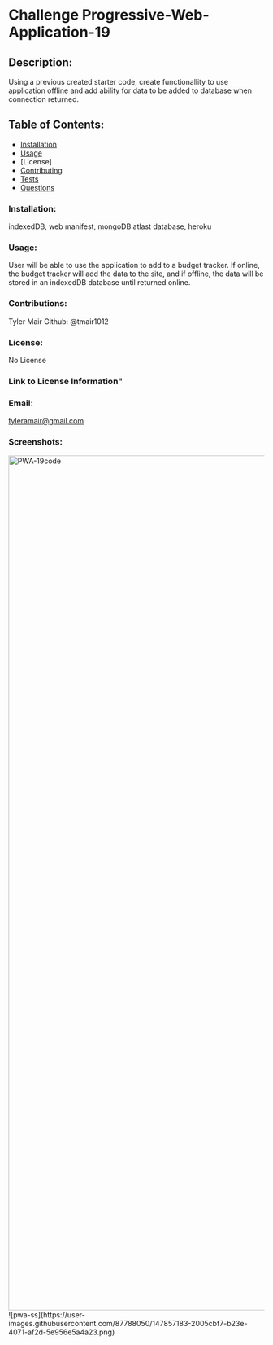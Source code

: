 # Challenge Progressive-Web-Application-19
  ## Description: 
  Using a previous created starter code, create functionallity to use application offline and add ability for data to be added to database when connection returned.

  ## Table of Contents:
  * [Installation](#installation)
  * [Usage](#usage)
  * [License]
  * [Contributing](#contributing)
  * [Tests](#tests)
  * [Questions](#questions)

### Installation:
indexedDB, web manifest, mongoDB atlast database, heroku

### Usage:
User will be able to use the application to add to a budget tracker. If online, the budget tracker will add the data to the site, and if offline, the data will be stored in an indexedDB database until returned online.

### Contributions:
Tyler Mair Github: @tmair1012

### License:
No License

### Link to License Information"


### Email:
tyleramair@gmail.com

### Screenshots:
<img width="1680" alt="PWA-19code" src="https://user-images.githubusercontent.com/87788050/147857179-eaf71f44-c397-41fc-9245-0a61e1897329.png">
![pwa-ss](https://user-images.githubusercontent.com/87788050/147857183-2005cbf7-b23e-4071-af2d-5e956e5a4a23.png)


